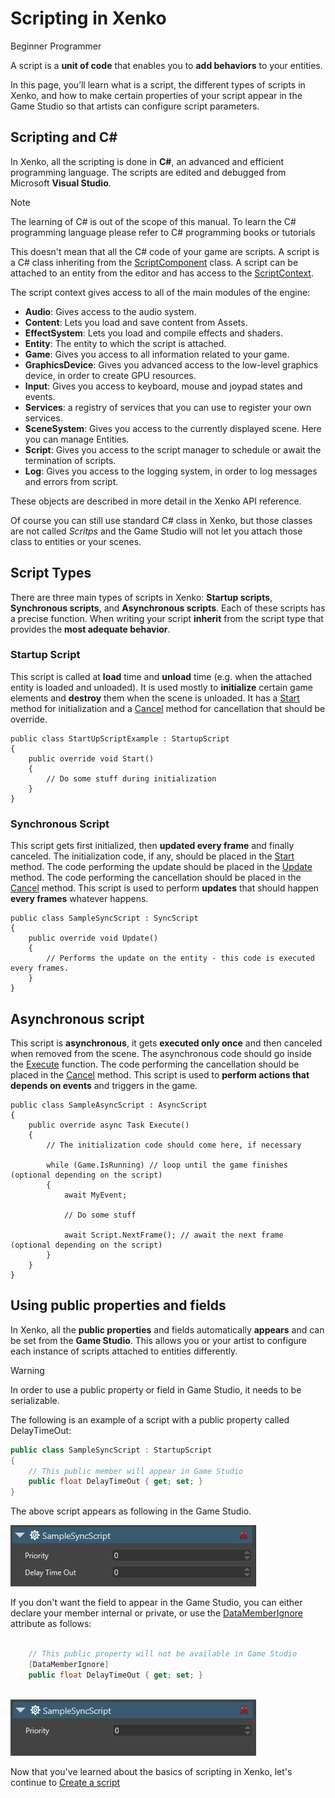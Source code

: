 # Scripting in Xenko

<span class="label label-doc-level">Beginner</span>
<span class="label label-doc-audience">Programmer</span>

A script is a **unit of code** that enables you to **add behaviors** to your entities. 

In this page, you’ll learn what is a script, the different types of scripts in Xenko, 
and how to make certain properties of your script appear in the Game Studio so that artists can configure script parameters.

## Scripting and C&#35;

In Xenko, all the scripting is done in **C#**, an advanced and efficient programming language.
The scripts are edited and debugged from Microsoft **Visual Studio**.

> [!NOTE]
> The learning of C# is out of the scope of this manual.
> To learn the C# programming language please refer to C# programming books or tutorials

This doesn't mean that all the C# code of your game are scripts.
A script is a C# class inheriting from the [ScriptComponent](xref:"SiliconStudio.Xenko.Engine.ScriptComponent") class.
A script can be attached to an entity from the editor and has access to the [ScriptContext](xref:SiliconStudio.Xenko.Engine.IScriptContext").

The script context gives access to all of the main modules of the engine:
* **Audio**: Gives access to the audio system.
* **Content**: Lets you load and save content from Assets.
* **EffectSystem**: Lets you load and compile effects and shaders.
* **Entity**: The entity to which the script is attached.
* **Game**: Gives you access to all information related to your game.
* **GraphicsDevice**: Gives you advanced access to the low-level graphics device, in order to create GPU resources.
* **Input**: Gives you access to keyboard, mouse and joypad states and events.
* **Services**: a registry of services that you can use to register your own services.
* **SceneSystem**: Gives you access to the currently displayed scene. Here you can manage Entities.
* **Script**: Gives you access to the script manager to schedule or await the termination of scripts.
* **Log**: Gives you access to the logging system, in order to log messages and errors from script.

These objects are described in more detail in the Xenko API reference.

Of course you can still use standard C# class in Xenko, but those classes are not called *Scritps*
and the Game Studio will not let you attach those class to entities or your scenes.

## Script Types

There are three main types of scripts in Xenko: **Startup scripts**, **Synchronous scripts**, and **Asynchronous scripts**. 
Each of these scripts has a precise function. 
When writing your script **inherit** from the script type that provides the **most adequate behavior**.

### Startup Script

This script is called at **load** time and **unload** time (e.g. when the attached entity is loaded and unloaded). 
It is used mostly to **initialize** certain game elements and **destroy** them when the scene is unloaded. 
It has a [Start](xref:"SiliconStudio.Xenko.Engine.StartupSctipt.Start") method for initialization and
a [Cancel](xref:"SiliconStudio.Xenko.Engine.ScriptComponent.Cancel") method for cancellation that should be override.

```
public class StartUpScriptExample : StartupScript
{
	public override void Start()
	{
		// Do some stuff during initialization
	}
}
```

### Synchronous Script

This script gets first initialized, then **updated every frame** and finally canceled.
The initialization code, if any, should be placed in the [Start](xref:"SiliconStudio.Xenko.Engine.StartupScript.Start") method.
The code performing the update should be placed in the [Update](xref:"SiliconStudio.Xenko.Engine.SyncScript.Update") method.
The code performing the cancellation should be placed in the [Cancel](xref:"SiliconStudio.Xenko.Engine.ScriptComponent.Cancel") method.
This script is used to perform **updates** that should happen **every frames** whatever happens.

```
public class SampleSyncScript : SyncScript
{        
	public override void Update()
	{
		// Performs the update on the entity - this code is executed every frames.
	}
}
```

## Asynchronous script

This script is **asynchronous**, it gets **executed only once** and then canceled when removed from the scene.
The asynchronous code should go inside the [Execute](xref:"SiliconStudio.Xenko.Engine.AsyncScript.Execute") function.
The code performing the cancellation should be placed in the [Cancel](xref:"SiliconStudio.Xenko.Engine.ScriptComponent.Cancel") method.
This script is used to **perform actions that depends on events** and triggers in the game.

```
public class SampleAsyncScript : AsyncScript
{        
	public override async Task Execute() 
	{
		// The initialization code should come here, if necessary
		
		while (Game.IsRunning) // loop until the game finishes (optional depending on the script)
		{
			await MyEvent;

			// Do some stuff
			
			await Script.NextFrame(); // await the next frame (optional depending on the script)
		}
	}
}
```

## Using public properties and fields

In Xenko, all the **public properties** and fields automatically **appears** and can be set from the **Game Studio**.
This allows you or your artist to configure each instance of scripts attached to entities differently.

> [!WARNING] 
> In order to use a public property or field in Game Studio, it needs to be serializable. 

The following is an example of a script with a public property called DelayTimeOut:

```cs
public class SampleSyncScript : StartupScript
{
	// This public member will appear in Game Studio
	public float DelayTimeOut { get; set; }
}
```

The above script appears as following in the Game Studio.

![Public property appears in the Property grid](media/scripting-in-xenko-change-value-public-property.png)

If you don't want the field to appear in the Game Studio, you can either declare your member internal or private, or 
use the [DataMemberIgnore](xref:"SiliconStudio.Core.DataMemberIgnoreAttribute") attribute as follows:

```cs

	// This public property will not be available in Game Studio
	[DataMemberIgnore]
	public float DelayTimeOut { get; set; }
	
```

![Public property has been hidden with ```[DataMemberIgnore]```](media/scripting-in-xenko-public-property-with-datamemberignore.png)
   
Now that you've learned about the basics of scripting in Xenko, let's continue to [Create a script](create-a-script.md)
 
